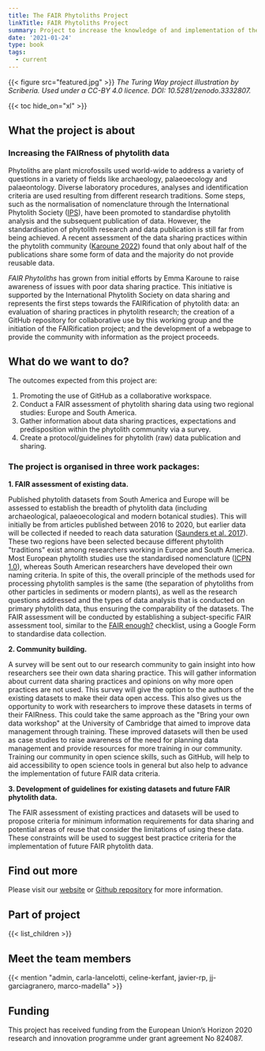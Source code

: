 ```yaml
---
title: The FAIR Phytoliths Project
linkTitle: FAIR Phytoliths Project
summary: Project to increase the knowledge of and implementation of the FAIR data principles in phytolith research.
date: '2021-01-24'
type: book
tags:
  - current
---
```


{{< figure src="featured.jpg" >}}
*The Turing Way project illustration by Scriberia. Used under a CC-BY 4.0 licence. DOI: 10.5281/zenodo.3332807.*

{{< toc hide_on="xl" >}}

## What the project is about

### Increasing the FAIRness of phytolith data

Phytoliths are plant microfossils used world-wide to address a variety of questions in a variety of fields like archaeology, palaeoecology and palaeontology. Diverse laboratory procedures, analyses and identification criteria are used resulting from different research traditions. Some steps, such as the normalisation of nomenclature through the International Phytolith Society ([IPS](https://phytoliths.org/)), have been promoted to standardise phytolith analysis and the subsequent publication of data. However, the standardisation of phytolith research and data publication is still far from being achieved. A recent assessment of the data sharing practices within the phytolith community ([Karoune 2022](https://www.openquaternary.com/articles/10.5334/oq.88/)) found that only about half of the publications share some form of data and the majority do not provide reusable data.

*FAIR Phytoliths* has grown from initial efforts by Emma Karoune to raise awareness of issues with poor data sharing practice. This initiative is supported by the International Phytolith Society on data sharing and represents the first steps towards the FAIRification of phytolith data: an evaluation of sharing practices in phytolith research; the creation of a GitHub repository for collaborative use by this working group and the initiation of the FAIRification project; and the development of a webpage to provide the community with information as the project proceeds.

## What do we want to do?
The outcomes expected from this project are:
1. Promoting the use of GitHub as a collaborative workspace.
2. Conduct a FAIR assessment of phytolith sharing data using two regional studies: Europe and South America.
3. Gather information about data sharing practices, expectations and predisposition within the phytolith community via a survey.
4. Create a protocol/guidelines for phytolith (raw) data publication and sharing.

### The project is organised in three work packages:

**1. FAIR assessment of existing data.**

Published phytolith datasets from South America and Europe will be assessed to establish the breadth of phytolith data (including archaeological, palaeoecological and modern botanical studies). This will initially be from articles published between 2016 to 2020, but earlier data will be collected if needed to reach data saturation ([Saunders et al. 2017](https://doi.org/10.1007/s11135-017-0574-8)). These two regions have been selected because different phytolith "traditions" exist among researchers working in Europe and South America. Most European phytolith studies use the standardised nomenclature ([ICPN 1.0](https://dx.doi.org/10.1093%2Faob%2Fmci172)), whereas South American researchers have developed their own naming criteria. In spite of this, the overall principle of the methods used for processing phytolith samples is the same (the separation of phytoliths from other particles in sediments or modern plants), as well as the research questions addressed and the types of data analysis that is conducted on primary phytolith data, thus ensuring the comparability of the datasets. The FAIR assessment will be conducted by establishing a subject-specific FAIR assessment tool, similar to the [FAIR enough?](https://docs.google.com/forms/d/e/1FAIpQLSf7t1Z9IOBoj5GgWqik8KnhtH3B819Ch6lD5KuAz7yn0I0Opw/viewform) checklist, using a Google Form to standardise data collection. 

**2. Community building.**

A survey will be sent out to our research community to gain insight into how researchers see their own data sharing practice. This will gather information about current data sharing practices and opinions on why more open practices are not used. This survey will give the option to the authors of the existing datasets to make their data open access. This also gives us the opportunity to work with researchers to improve these datasets in terms of their FAIRness. This could take the same approach as the "Bring your own data workshop" at the University of Cambridge that aimed to improve data management through training. These improved datasets will then be used as case studies to raise awareness of the need for planning data management and provide resources for more training in our community. Training our community in open science skills, such as GitHub, will help to aid accessibility to open science tools in general but also help to advance the implementation of future FAIR data criteria. 

**3. Development of guidelines for existing datasets and future FAIR phytolith data.**

The FAIR assessment of existing practices and datasets will be used to propose criteria for minimum information requirements for data sharing and potential areas of reuse that consider the limitations of using these data. These constraints will be used to suggest best practice criteria for the implementation of future FAIR phytolith data.

## Find out more

Please visit our [website](https://open-phytoliths.github.io/FAIR-phytoliths/) or [Github repository](https://github.com/open-phytoliths/FAIR-phytoliths) for more information. 

## Part of project

{{< list_children >}}

## Meet the team members

{{< mention "admin, carla-lancelotti, celine-kerfant, javier-rp, jj-garciagranero, marco-madella" >}}

## Funding

This project has received funding from the European Union’s Horizon 2020 research and innovation programme under grant agreement No 824087. 

